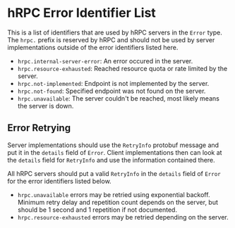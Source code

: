# hRPC Error Identifier List

This is a list of identifiers that are used by hRPC servers in the `Error` type.
The `hrpc.` prefix is reserved by hRPC and should not be used by server
implementations outside of the error identifiers listed here.

- `hrpc.internal-server-error`: An error occured in the server.
- `hrpc.resource-exhausted`: Reached resource quota or rate limited by the
server.
- `hrpc.not-implemented`: Endpoint is not implemented by the server.
- `hrpc.not-found`: Specified endpoint was not found on the server.
- `hrpc.unavailable`: The server couldn't be reached, most likely means the
server is down.

## Error Retrying

Server implementations should use the `RetryInfo` protobuf message and put
it in the `details` field of `Error`. Client implementations then can look
at the `details` field for `RetryInfo` and use the information contained
there.

All hRPC servers should put a valid `RetryInfo` in the `details` field of
`Error` for the error identifiers listed below.

- `hrpc.unavailable` errors may be retried using exponential backoff. Minimum
retry delay and repetition count depends on the server, but should be 1 second
and 1 repetition if not documented.
- `hrpc.resource-exhausted` errors may be retried depending on the server.